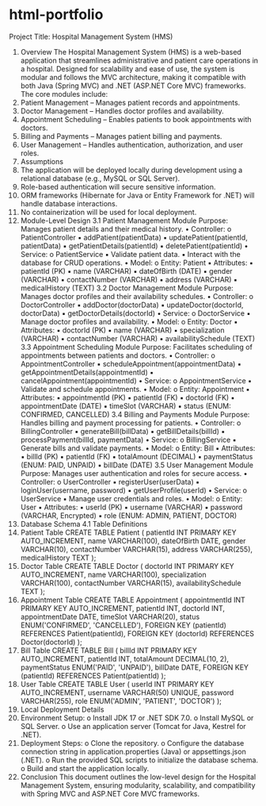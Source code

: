 # html-portfolio


Project Title: Hospital Management System (HMS)
1. Overview
The Hospital Management System (HMS) is a web-based application that streamlines administrative and 
patient care operations in a hospital. Designed for scalability and ease of use, the system is modular and 
follows the MVC architecture, making it compatible with both Java (Spring MVC) and .NET (ASP.NET Core 
MVC) frameworks.
The core modules include:
1. Patient Management – Manages patient records and appointments.
2. Doctor Management – Handles doctor profiles and availability.
3. Appointment Scheduling – Enables patients to book appointments with doctors.
4. Billing and Payments – Manages patient billing and payments.
5. User Management – Handles authentication, authorization, and user roles.
2. Assumptions
1. The application will be deployed locally during development using a relational database (e.g., 
MySQL or SQL Server).
2. Role-based authentication will secure sensitive information.
3. ORM frameworks (Hibernate for Java or Entity Framework for .NET) will handle database 
interactions.
4. No containerization will be used for local deployment.
3. Module-Level Design
3.1 Patient Management Module
Purpose: Manages patient details and their medical history.
• Controller:
o PatientController
▪ addPatient(patientData)
▪ updatePatient(patientId, patientData)
▪ getPatientDetails(patientId)
▪ deletePatient(patientId)
• Service:
o PatientService
▪ Validate patient data.
▪ Interact with the database for CRUD operations.
• Model:
o Entity: Patient
▪ Attributes:
▪ patientId (PK)
▪ name (VARCHAR)
▪ dateOfBirth (DATE)
▪ gender (VARCHAR)
▪ contactNumber (VARCHAR)
▪ address (VARCHAR)
▪ medicalHistory (TEXT)
3.2 Doctor Management Module
Purpose: Manages doctor profiles and their availability schedules.
• Controller:
o DoctorController
▪ addDoctor(doctorData)
▪ updateDoctor(doctorId, doctorData)
▪ getDoctorDetails(doctorId)
• Service:
o DoctorService
▪ Manage doctor profiles and availability.
• Model:
o Entity: Doctor
▪ Attributes:
▪ doctorId (PK)
▪ name (VARCHAR)
▪ specialization (VARCHAR)
▪ contactNumber (VARCHAR)
▪ availabilitySchedule (TEXT)
3.3 Appointment Scheduling Module
Purpose: Facilitates scheduling of appointments between patients and doctors.
• Controller:
o AppointmentController
▪ scheduleAppointment(appointmentData)
▪ getAppointmentDetails(appointmentId)
▪ cancelAppointment(appointmentId)
• Service:
o AppointmentService
▪ Validate and schedule appointments.
• Model:
o Entity: Appointment
▪ Attributes:
▪ appointmentId (PK)
▪ patientId (FK)
▪ doctorId (FK)
▪ appointmentDate (DATE)
▪ timeSlot (VARCHAR)
▪ status (ENUM: CONFIRMED, CANCELLED)
3.4 Billing and Payments Module
Purpose: Handles billing and payment processing for patients.
• Controller:
o BillingController
▪ generateBill(billData)
▪ getBillDetails(billId)
▪ processPayment(billId, paymentData)
• Service:
o BillingService
▪ Generate bills and validate payments.
• Model:
o Entity: Bill
▪ Attributes:
▪ billId (PK)
▪ patientId (FK)
▪ totalAmount (DECIMAL)
▪ paymentStatus (ENUM: PAID, UNPAID)
▪ billDate (DATE)
3.5 User Management Module
Purpose: Manages user authentication and roles for secure access.
• Controller:
o UserController
▪ registerUser(userData)
▪ loginUser(username, password)
▪ getUserProfile(userId)
• Service:
o UserService
▪ Manage user credentials and roles.
• Model:
o Entity: User
▪ Attributes:
▪ userId (PK)
▪ username (VARCHAR)
▪ password (VARCHAR, Encrypted)
▪ role (ENUM: ADMIN, PATIENT, DOCTOR)
4. Database Schema
4.1 Table Definitions
1. Patient Table
CREATE TABLE Patient ( 
 patientId INT PRIMARY KEY AUTO_INCREMENT, 
 name VARCHAR(100), 
 dateOfBirth DATE, 
 gender VARCHAR(10), 
 contactNumber VARCHAR(15), 
 address VARCHAR(255), 
 medicalHistory TEXT 
); 
2. Doctor Table
CREATE TABLE Doctor ( 
 doctorId INT PRIMARY KEY AUTO_INCREMENT, 
 name VARCHAR(100), 
 specialization VARCHAR(100), 
 contactNumber VARCHAR(15), 
 availabilitySchedule TEXT 
); 
3. Appointment Table
CREATE TABLE Appointment ( 
 appointmentId INT PRIMARY KEY AUTO_INCREMENT, 
 patientId INT, 
 doctorId INT, 
 appointmentDate DATE, 
 timeSlot VARCHAR(20), 
 status ENUM('CONFIRMED', 'CANCELLED'), 
 FOREIGN KEY (patientId) REFERENCES Patient(patientId), 
 FOREIGN KEY (doctorId) REFERENCES Doctor(doctorId) 
); 
4. Bill Table
CREATE TABLE Bill ( 
 billId INT PRIMARY KEY AUTO_INCREMENT, 
 patientId INT, 
 totalAmount DECIMAL(10, 2), 
 paymentStatus ENUM('PAID', 'UNPAID'), 
 billDate DATE, 
 FOREIGN KEY (patientId) REFERENCES Patient(patientId) 
); 
5. User Table
CREATE TABLE User ( 
 userId INT PRIMARY KEY AUTO_INCREMENT, 
 username VARCHAR(50) UNIQUE, 
 password VARCHAR(255), 
 role ENUM('ADMIN', 'PATIENT', 'DOCTOR') 
); 
5. Local Deployment Details
1. Environment Setup:
o Install JDK 17 or .NET SDK 7.0.
o Install MySQL or SQL Server.
o Use an application server (Tomcat for Java, Kestrel for .NET).
2. Deployment Steps:
o Clone the repository.
o Configure the database connection string in application.properties (Java) or 
appsettings.json (.NET).
o Run the provided SQL scripts to initialize the database schema.
o Build and start the application locally.
6. Conclusion
This document outlines the low-level design for the Hospital Management System, ensuring modularity, 
scalability, and compatibility with Spring MVC and ASP.NET Core MVC frameworks.

